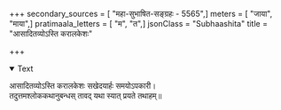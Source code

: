 +++
secondary_sources = [ "महा-सुभाषित-सङ्ग्रहः - 5565",]
meters = [ "जाया", "माया",]
pratimaala_letters = [ "म", "त",]
jsonClass = "Subhaashita"
title = "आसादितव्योऽस्ति करालकेशः"

+++

<details open><summary>Text</summary>

आसादितव्योऽस्ति करालकेशः सखेदयार्हः समयोऽपकारी।  
तदुत्तमश्लोककथानुबन्धस् तावद् यथा स्यात् प्रयते तथाहम्॥
</details>
